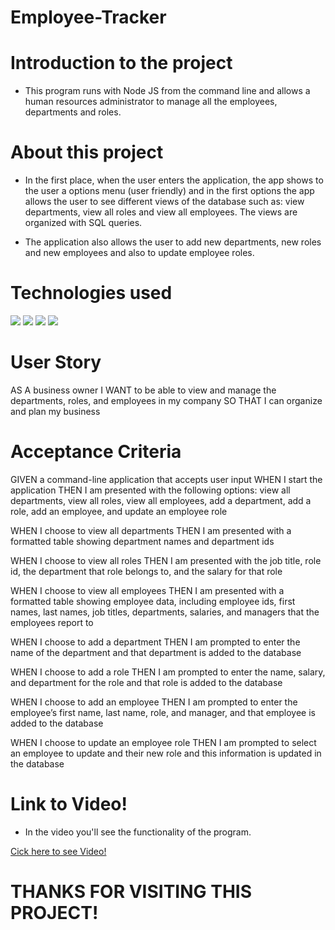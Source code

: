 # Employee-Tracker


# Introduction to the project
* This program runs with Node JS from the command line and allows a human resources administrator to manage all the employees, departments and roles.

# About this project 
* In the first place, when the user enters the application, the app shows to the user a options menu (user friendly) and in the first options the app allows the user to see different views of the database such as: view departments, view all roles and view all employees. The views are organized with SQL queries.

* The application also allows the user to add new departments, new roles and new employees and also to update employee roles.


# Technologies used
<div style="display=flex flex-row flex-wrap">
    <img src="https://img.shields.io/badge/-JavaScript-F7DF1E?logo=javascript&logoColor=fff">
    <img src="https://img.shields.io/badge/-Node.js-339933?logo=node.js&logoColor=fff">
    <img src="https://img.shields.io/badge/-GitHub-181717?logo=github&logoColor=fff">
    <img src="https://img.shields.io/badge/-MySQL-003B57?logo=mysql&logoColor=fff">
</div>

# User Story

AS A business owner
I WANT to be able to view and manage the departments, roles, and employees in my company
SO THAT I can organize and plan my business

# Acceptance Criteria

GIVEN a command-line application that accepts user input
WHEN I start the application
THEN I am presented with the following options: view all departments, view all roles, view all employees, add a department, add a role, add an employee, and update an employee role

WHEN I choose to view all departments
THEN I am presented with a formatted table showing department names and department ids

WHEN I choose to view all roles
THEN I am presented with the job title, role id, the department that role belongs to, and the salary for that role

WHEN I choose to view all employees
THEN I am presented with a formatted table showing employee data, including employee ids, first names, last names, job titles, departments, salaries, and managers that the employees report to

WHEN I choose to add a department
THEN I am prompted to enter the name of the department and that department is added to the database

WHEN I choose to add a role
THEN I am prompted to enter the name, salary, and department for the role and that role is added to the database

WHEN I choose to add an employee
THEN I am prompted to enter the employee’s first name, last name, role, and manager, and that employee is added to the database

WHEN I choose to update an employee role
THEN I am prompted to select an employee to update and their new role and this information is updated in the database 


# Link to Video!
* In the video you'll see the functionality of the program.
<div><a href="https://drive.google.com/file/d/1_dj2cls3sSDr0GcMjtEgj37k6DpedpRX/view" target="_blank">Cick here to see Video!</a></div>


# THANKS FOR VISITING THIS PROJECT!